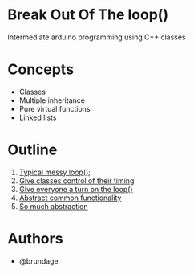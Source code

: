 # Break Out Of The loop()

Intermediate arduino programming using C++ classes

# Concepts

* Classes
* Multiple inheritance
* Pure virtual functions
* Linked lists

# Outline

 1. [Typical messy loop();](https://github.com/bvmake/break_out_of_the_loop/tree/75bd1554007028ba336464c3520aa0fce1f0a2a5)
 1. [Give classes control of their timing](https://github.com/bvmake/break_out_of_the_loop/tree/895203b92e7e4295358bf1edbaa72eae90be34a4)
 1. [Give everyone a turn on the loop()](https://github.com/bvmake/break_out_of_the_loop/tree/bcb61d78a74087734d28180622070ac5ffba9450)
 1. [Abstract common functionality](https://github.com/bvmake/break_out_of_the_loop/tree/971e9d9dae1fd33f51179b78253c81e5755ceb42)
 1. [So much abstraction](https://github.com/bvmake/break_out_of_the_loop)

# Authors

* @brundage
